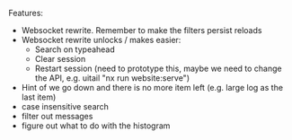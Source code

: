 Features:

- Websocket rewrite. Remember to make the filters persist reloads
- Websocket rewrite unlocks / makes easier:
  - Search on typeahead
  - Clear session
  - Restart session (need to prototype this, maybe we need to change the API, e.g. uitail "nx run website:serve")
- Hint of we go down and there is no more item left (e.g. large log as the last item)
- case insensitive search
- filter out messages
- figure out what to do with the histogram

